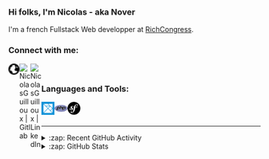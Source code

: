 ### Hi folks, I'm Nicolas - aka Nover

I'm a french Fullstack Web developper at [RichCongress](https://www.richcongress.com).

### Connect with me:

[<img align="left" alt="NicolasGuilloux.eu" width="22px" src="https://raw.githubusercontent.com/iconic/open-iconic/master/svg/globe.svg" />][website]
[<img align="left" alt="NicolasGuilloux | Gitlab" width="22px" src="https://gitlab.com/gitlab-com/gitlab-artwork/raw/master/logo/logo.svg" />][gitlab]
[<img align="left" alt="NicolasGuilloux | LinkedIn" width="22px" src="https://cdn.jsdelivr.net/npm/simple-icons@v3/icons/linkedin.svg" />][linkedin]

<br />

### Languages and Tools:

<img align="left" alt="Elm" width="26px" src="https://raw.githubusercontent.com/github/explore/master/topics/elm/elm.png" />
<img align="left" alt="PHP" width="26px" src="https://raw.githubusercontent.com/github/explore/master/topics/php/php.png" />
<img align="left" alt="Symfony" width="26px" src="https://raw.githubusercontent.com/github/explore/master/topics/symfony/symfony.png" />

<br />
<br />

---

<details>
  <summary>:zap: Recent GitHub Activity</summary>

<!--START_SECTION:activity-->
1. 🗣 Commented on [#99233](https://github.com/NixOS/nixpkgs/issues/99233) in [NixOS/nixpkgs](https://github.com/NixOS/nixpkgs)
2. 🗣 Commented on [#99232](https://github.com/NixOS/nixpkgs/issues/99232) in [NixOS/nixpkgs](https://github.com/NixOS/nixpkgs)
3. ❗️ Opened issue [#117916](https://github.com/NixOS/nixpkgs/issues/117916) in [NixOS/nixpkgs](https://github.com/NixOS/nixpkgs)
4. ❗️ Closed issue [#82](https://github.com/NicolasGuilloux/blade-shadow-beta/issues/82) in [NicolasGuilloux/blade-shadow-beta](https://github.com/NicolasGuilloux/blade-shadow-beta)
5. 🗣 Commented on [#82](https://github.com/NicolasGuilloux/blade-shadow-beta/issues/82) in [NicolasGuilloux/blade-shadow-beta](https://github.com/NicolasGuilloux/blade-shadow-beta)
<!--END_SECTION:activity-->

</details>

<details>
  <summary>:zap: GitHub Stats</summary>

  <img align="left" alt="NicolasGuilloux's GitHub Stats" src="https://github-readme-stats.codestackr.vercel.app/api?username=NicolasGuilloux&show_icons=true&hide_border=true" />
</details>

[website]: https://nicolasguilloux.eu
[gitlab]: https://gitlab.com/NicolasGuilloux
[linkedin]: https://www.linkedin.com/in/nicolas-guilloux/
